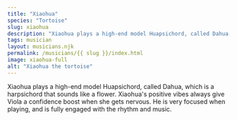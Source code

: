 ```yaml
---
title: "Xiaohua"
species: "Tortoise"
slug: xiaohua
description: "Xiaohua plays a high-end model Huapsichord, called Dahua, which is a harpsichord that sounds like a flower. Xiaohua's positive vibes always give Viola a confidence boost when she gets nervous. He is very focused when playing, and is fully engaged with the rhythm and music."
tags: musician
layout: musicians.njk
permalink: /musicians/{{ slug }}/index.html
image: xiaohua-full
alt: "Xiaohua the tortoise"
---
```

Xiaohua plays a high-end model Huapsichord, called Dahua, which is a harpsichord that sounds like a flower. Xiaohua's positive vibes always give Viola a confidence boost when she gets nervous. He is very focused when playing, and is fully engaged with the rhythm and music.
